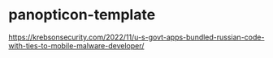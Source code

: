 # panopticon-template

https://krebsonsecurity.com/2022/11/u-s-govt-apps-bundled-russian-code-with-ties-to-mobile-malware-developer/
